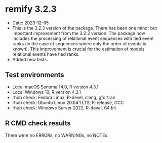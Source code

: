 # remify 3.2.3
 
* Date: 2023-12-05
* This is the 3.2.3 version of the package. There has been one minor but important improvement from the 3.2.2 version. The package now includes the processing of relational event sequences with tied event ranks (in the case of sequences where only the order of events is known). This improvement is crucial for the estimation of models relational events have tied ranks.
* Added new tests.
 
## Test environments 
* Local macOS Sonoma 14.0, R version 4.3.1 
* Local Windows 10, R version 4.3.1 
* rhub check: Fedora Linux, R-devel, clang, gfortran
* rhub check: Ubuntu Linux 20.04.1 LTS, R-release, GCC
* rhub check: Windows Server 2022, R-devel, 64 bit 
 
## R CMD check results
There were no ERRORs, no WARNINGs, no NOTEs.
